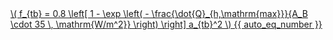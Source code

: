 <a href="/eco2_guide_center/1.%20ECO2%20Logic%20Guide/Hee1_Equation_List.html" class="equation-link" target="_blank" rel="noopener noreferrer">
  \( f_{tb} = 0.8 \left[ 1 - \exp \left( - \frac{\dot{Q}_{h,\mathrm{max}}}{A_B \cdot 35 \, \mathrm{W/m^2}} \right) \right] a_{tb}^2 \) {{ auto_eq_number }}
</a>
